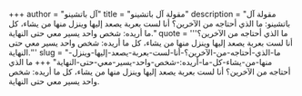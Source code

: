+++
author = "آل باتشينو"
title = "مقولة آل باتشينو"
description = "مقولة آل باتشينو: ما الذي أحتاجه من الآخرين؟ أنا لست بعربة يصعد إليها وينزل منها من يشاء، كل ما أريده: شخص واحد يسير معي حتى النهاية."
quote = '''ما الذي أحتاجه من الآخرين؟ أنا لست بعربة يصعد إليها وينزل منها من يشاء، كل ما أريده: شخص واحد يسير معي حتى النهاية.'''
slug = "ما-الذي-أحتاجه-من-الآخرين؟-أنا-لست-بعربة-يصعد-إليها-وينزل-منها-من-يشاء-كل-ما-أريده:-شخص-واحد-يسير-معي-حتى-النهاية"
+++
ما الذي أحتاجه من الآخرين؟ أنا لست بعربة يصعد إليها وينزل منها من يشاء، كل ما أريده: شخص واحد يسير معي حتى النهاية.
